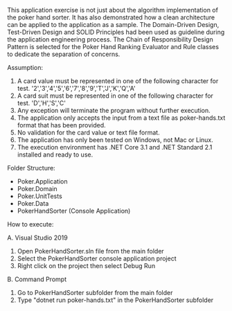 This application exercise is not just about the algorithm implementation of the poker hand sorter. It has also demonstrated how a clean architecture can be applied to the application as a sample.
The Domain-Driven Design, Test-Driven Design and SOLID Principles had been used as guideline during the application engineering process. The Chain of Responsibility Design Pattern is selected for the Poker Hand Ranking Evaluator and Rule classes to dedicate the separation of concerns. 

Assumption:
1.	A card value must be represented in one of the following character for test. 
    '2','3','4','5','6','7','8','9','T','J','K','Q','A'
2.	A card suit must be represented in one of the following character for test.
    'D','H','S','C' 
3.	Any exception will terminate the program without further execution.
4.	The application only accepts the input from a text file as poker-hands.txt format that has been provided. 
5.	No validation for the card value or text file format.
6.	The application has only been tested on Windows, not Mac or Linux.
7.	The execution environment has .NET Core 3.1 and .NET Standard 2.1 installed and ready to use.


Folder Structure:

-	Poker.Application
-	Poker.Domain
-	Poker.UnitTests
-	Poker.Data
-	PokerHandSorter (Console Application)


How to execute:

A.	Visual Studio 2019
1. Open PokerHandSorter.sln file from the main folder
2. Select the PokerHandSorter console application project
3. Right click on the project then select Debug Run

B.	Command Prompt
1. Go to PokerHandSorter subfolder from the main folder
2. Type "dotnet run poker-hands.txt" in the PokerHandSorter subfolder
